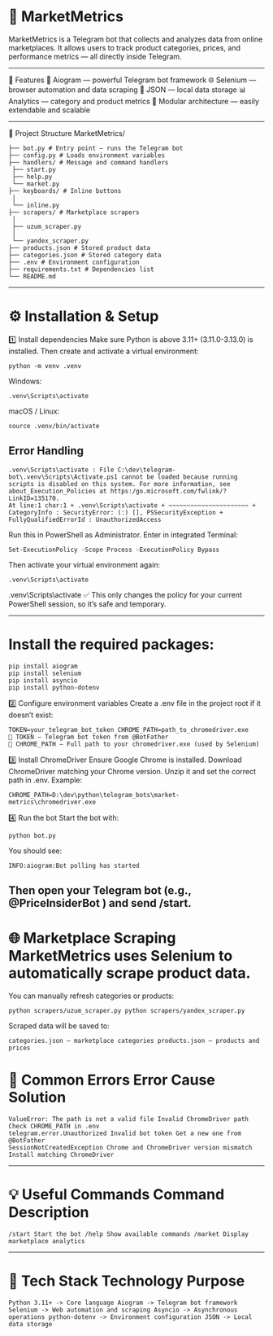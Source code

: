 # 🧠 MarketMetrics
MarketMetrics is a Telegram bot that collects and analyzes data from online marketplaces. It allows users to track product categories, prices, and performance metrics — all directly inside Telegram.

--- 

🚀 Features 🤖 Aiogram — powerful Telegram bot framework 
🌐 Selenium — browser automation and data scraping 
💾 JSON — local data storage 
📊 Analytics — category and product metrics 
🧱 Modular architecture — easily extendable and scalable

---

📂 Project Structure MarketMetrics/ 
```
├── bot.py # Entry point — runs the Telegram bot
├── config.py # Loads environment variables
├── handlers/ # Message and command handlers
 ├── start.py
 ├── help.py
 └── market.py
├── keyboards/ # Inline buttons
 │
 └── inline.py
├── scrapers/ # Marketplace scrapers
 │
 ├── uzum_scraper.py
 │
 └── yandex_scraper.py
├── products.json # Stored product data
├── categories.json # Stored category data
├── .env # Environment configuration
├── requirements.txt # Dependencies list
└── README.md
```
---
# ⚙️ Installation & Setup
1️⃣ Install dependencies Make sure Python is above 3.11+ (3.11.0-3.13.0) is installed.
Then create and activate a virtual environment:
```
python -m venv .venv 
```
Windows:
```
.venv\Scripts\activate 
``` 
macOS / Linux:
```
source .venv/bin/activate 
```
## Error Handling
```
.venv\Scripts\activate : File C:\dev\telegram-bot\.venv\Scripts\Activate.ps1 cannot be loaded because running scripts is disabled on this system. For more information, see about_Execution_Policies at https:/go.microsoft.com/fwlink/?LinkID=135170.
At line:1 char:1 + .venv\Scripts\activate + ~~~~~~~~~~~~~~~~~~~~~~ + CategoryInfo : SecurityError: (:) [], PSSecurityException + FullyQualifiedErrorId : UnauthorizedAccess
```
Run this in PowerShell as Administrator. Enter in integrated Terminal:
```
Set-ExecutionPolicy -Scope Process -ExecutionPolicy Bypass
```
Then activate your virtual environment again:
```
.venv\Scripts\activate
```
.venv\Scripts\activate
✅ This only changes the policy for your current PowerShell session, so it’s safe and temporary.

---
# Install the required packages:
```
pip install aiogram
pip install selenium
pip install asyncio
pip install python-dotenv
``` 
2️⃣ Configure environment variables Create a .env file in the project root if it doesn’t exist:
```
TOKEN=your_telegram_bot_token CHROME_PATH=path_to_chromedriver.exe 
🔹 TOKEN — Telegram bot token from @BotFather
🔹 CHROME_PATH — Full path to your chromedriver.exe (used by Selenium)
``` 
3️⃣ Install ChromeDriver Ensure Google Chrome is installed.
Download ChromeDriver matching your Chrome version. Unzip it and set the correct path in .env.
Example:
```
CHROME_PATH=D:\dev\python\telegram_bots\market-metrics\chromedriver.exe 
``` 
4️⃣ Run the bot Start the bot with:
```
python bot.py
``` 
You should see:
```
INFO:aiogram:Bot polling has started 
``` 
Then open your Telegram bot (e.g., @PriceInsiderBot ) and send /start.
---
# 🌐 Marketplace Scraping MarketMetrics uses Selenium to automatically scrape product data.
You can manually refresh categories or products:
```
python scrapers/uzum_scraper.py python scrapers/yandex_scraper.py 
``` 
Scraped data will be saved to:
```
categories.json — marketplace categories products.json — products and prices 
``` 
# 🧩 Common Errors Error Cause Solution
```
ValueError: The path is not a valid file Invalid ChromeDriver path Check CHROME_PATH in .env 
telegram.error.Unauthorized Invalid bot token Get a new one from @BotFather
SessionNotCreatedException Chrome and ChromeDriver version mismatch Install matching ChromeDriver
``` 
---
# 💡 Useful Commands Command Description
```
/start Start the bot /help Show available commands /market Display marketplace analytics 
``` 
---
# 🧠 Tech Stack Technology Purpose
```
Python 3.11+ -> Core language Aiogram -> Telegram bot framework Selenium -> Web automation and scraping Asyncio -> Asynchronous operations python-dotenv -> Environment configuration JSON -> Local data storage 
```


